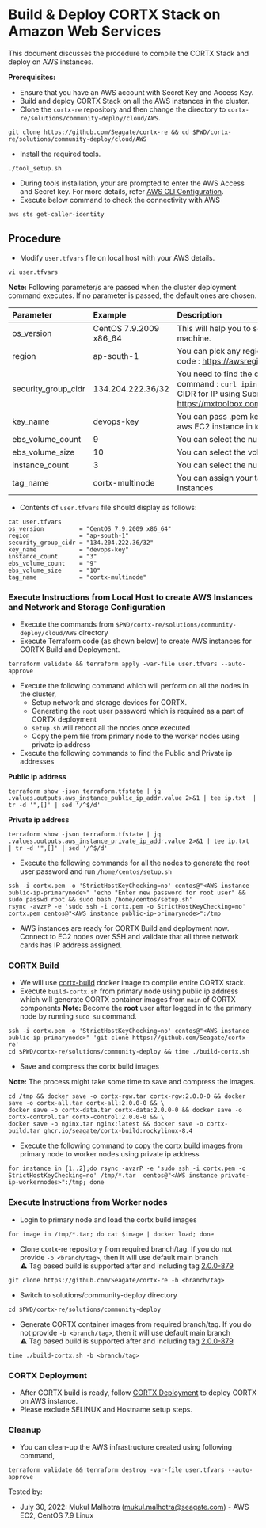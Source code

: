 # Build & Deploy CORTX Stack on Amazon Web Services 

This document discusses the procedure to compile the CORTX Stack and deploy on AWS instances.

**Prerequisites:**

- Ensure that you have an AWS account with Secret Key and Access Key.
- Build and deploy CORTX Stack on all the AWS instances in the cluster.
- Clone the `cortx-re` repository and then change the directory to `cortx-re/solutions/community-deploy/cloud/AWS`.
```
git clone https://github.com/Seagate/cortx-re && cd $PWD/cortx-re/solutions/community-deploy/cloud/AWS
```
- Install the required tools.
```
./tool_setup.sh
```
 - During tools installation, your are prompted to enter the AWS Access and Secret key. For more details, refer [AWS CLI Configuration](https://docs.aws.amazon.com/cli/latest/userguide/cli-configure-quickstart.html#cli-configure-quickstart-config).
- Execute below command to check the connectivity with AWS
```
aws sts get-caller-identity
```

## Procedure
- Modify `user.tfvars` file on local host with your AWS details.
```
vi user.tfvars
```
**Note:**
Following parameter/s are passed when the cluster deployment command executes. If no parameter is passed, the default ones are chosen.

| Parameter     | Example     | Description     |
| :------------- | :----------- | :---------|
| os_version      | CentOS 7.9.2009 x86_64  | This will help you to select the ami of EC2 machine. |
| region | ap-south-1 | You can pick any region from this region code : https://awsregion.info/  |
| security_group_cidr | 134.204.222.36/32  | You need to find the own Public IP using this command : `curl ipinfo.io/ip`. Also calculate CIDR for IP using Subnet Calculator from https://mxtoolbox.com/subnetcalculator.aspx |
| key_name | devops-key | You can pass .pem key file name to login to aws EC2 instance in `key_name`. |
| ebs_volume_count | 9 |  You can select the number of volumes |
| ebs_volume_size | 10 |  You can select the volume size |
| instance_count | 3  | You can select the number of EC2 instances |
| tag_name | cortx-multinode | You can assign your tag name to the EC2 Instances |

- Contents of `user.tfvars` file should display as follows:
```
cat user.tfvars
os_version          = "CentOS 7.9.2009 x86_64"
region              = "ap-south-1"
security_group_cidr = "134.204.222.36/32"
key_name            = "devops-key"
instance_count      = "3"
ebs_volume_count    = "9"
ebs_volume_size     = "10"
tag_name            = "cortx-multinode"
```

### Execute Instructions from Local Host to create AWS Instances and Network and Storage Configuration
- Execute the commands from `$PWD/cortx-re/solutions/community-deploy/cloud/AWS` directory
- Execute Terraform code (as shown below) to create AWS instances for CORTX Build and Deployment.
```
terraform validate && terraform apply -var-file user.tfvars --auto-approve
```
- Execute the following command which will perform on all the nodes in the cluster,
  - Setup network and storage devices for CORTX.
  - Generating the `root` user password which is required as a part of CORTX deployment
  - `setup.sh` will reboot all the nodes once executed
  - Copy the pem file from primary node to the worker nodes using private ip address
- Execute the following commands to find the Public and Private ip addresses

**Public ip address**
```
terraform show -json terraform.tfstate | jq .values.outputs.aws_instance_public_ip_addr.value 2>&1 | tee ip.txt  | tr -d '",[]' | sed '/^$/d'
```
**Private ip address**
```
terraform show -json terraform.tfstate | jq .values.outputs.aws_instance_private_ip_addr.value 2>&1 | tee ip.txt  | tr -d '",[]' | sed '/^$/d'
```
- Execute the following commands for all the nodes to generate the root user password and run `/home/centos/setup.sh`
```
ssh -i cortx.pem -o 'StrictHostKeyChecking=no' centos@"<AWS instance public-ip-primarynode>" 'echo "Enter new password for root user" && sudo passwd root && sudo bash /home/centos/setup.sh'
rsync -avzrP -e 'sudo ssh -i cortx.pem -o StrictHostKeyChecking=no' cortx.pem centos@"<AWS instance public-ip-primarynode>":/tmp
```
- AWS instances are ready for CORTX Build and deployment now. Connect to EC2 nodes over SSH and validate that all three network cards has IP address assigned.

### CORTX Build
- We will use [cortx-build](https://github.com/Seagate/cortx/pkgs/container/cortx-build) docker image to compile entire CORTX stack.
- Execute `build-cortx.sh` from primary node using public ip address which will generate CORTX container images from `main` of CORTX components
**Note:** Become the **root** user after logged in to the primary node by running `sudo su` command.
```
ssh -i cortx.pem -o 'StrictHostKeyChecking=no' centos@"<AWS instance public-ip-primarynode>" 'git clone https://github.com/Seagate/cortx-re'
cd $PWD/cortx-re/solutions/community-deploy && time ./build-cortx.sh
```
- Save and compress the cortx build images

**Note:** The process might take some time to save and compress the images.
```
cd /tmp && docker save -o cortx-rgw.tar cortx-rgw:2.0.0-0 && docker save -o cortx-all.tar cortx-all:2.0.0-0 && \
docker save -o cortx-data.tar cortx-data:2.0.0-0 && docker save -o cortx-control.tar cortx-control:2.0.0-0 && \
docker save -o nginx.tar nginx:latest && docker save -o cortx-build.tar ghcr.io/seagate/cortx-build:rockylinux-8.4
```
- Execute the following command to copy the cortx build images from primary node to worker nodes using private ip address
```
for instance in {1..2};do rsync -avzrP -e 'sudo ssh -i cortx.pem -o StrictHostKeyChecking=no' /tmp/*.tar  centos@"<AWS instance private-ip-workernodes>":/tmp; done
```
 
### Execute Instructions from Worker nodes
- Login to primary node and load the cortx build images
```
for image in /tmp/*.tar; do cat $image | docker load; done
```
- Clone cortx-re repository from required branch/tag. If you do not provide `-b <branch/tag>`, then it will use default main branch    
  :warning: Tag based build is supported after and including tag [2.0.0-879](https://github.com/Seagate/cortx-re/releases/tag/2.0.0-879) 
```
git clone https://github.com/Seagate/cortx-re -b <branch/tag>
```
- Switch to solutions/community-deploy directory 
```
cd $PWD/cortx-re/solutions/community-deploy
```  
- Generate CORTX container images from required branch/tag. If you do not provide `-b <branch/tag>`, then it will use default main branch  
  :warning: Tag based build is supported after and including tag [2.0.0-879](https://github.com/Seagate/cortx-re/releases/tag/2.0.0-879)
```
time ./build-cortx.sh -b <branch/tag>
```

### CORTX Deployment

- After CORTX build is ready, follow [CORTX Deployment](https://github.com/Seagate/cortx-re/blob/main/solutions/community-deploy/CORTX-Deployment.md) to deploy CORTX on AWS instance.   
- Please exclude SELINUX and Hostname setup steps.

### Cleanup
- You can clean-up the AWS infrastructure created using following command,
```
terraform validate && terraform destroy -var-file user.tfvars --auto-approve
```

Tested by:

* July 30, 2022: Mukul Malhotra (mukul.malhotra@seagate.com) - AWS EC2, CentOS 7.9 Linux

